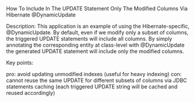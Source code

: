 How To Include In The UPDATE Statement Only The Modified Columns Via Hibernate @DynamicUpdate

Description: This application is an example of using the Hibernate-specific, @DynamicUpdate. By default, even if we modify only a subset of columns, the triggered UPDATE statements will include all columns. By simply annotating the corresponding entity at class-level with @DynamicUpdate the generated UPDATE statement will include only the modified columns.

Key points:

pro: avoid updating unmodified indexes (useful for heavy indexing)
con: cannot reuse the same UPDATE for different subsets of columns via JDBC statements caching (each triggered UPDATE string will be cached and reused accordingly)